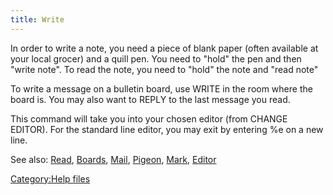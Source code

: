 ```yaml
---
title: Write
---
```


In order to write a note, you need a piece of blank paper (often
available at your local grocer) and a quill pen. You need to "hold" the
pen and then "write note". To read the note, you need to "hold" the note
and "read note"

To write a message on a bulletin board, use WRITE <subject> in the room
where the board is. You may also want to REPLY to the last message you
read.

This command will take you into your chosen editor (from CHANGE EDITOR).
For the standard line editor, you may exit by entering %e on a new line.

See also: [Read](Read "wikilink"), [Boards](Boards "wikilink"),
[Mail](Mail "wikilink"), [Pigeon](Pigeon "wikilink"),
[Mark](Mark "wikilink"), [Editor](Editor "wikilink")

[Category:Help files](Category:Help_files "wikilink")
